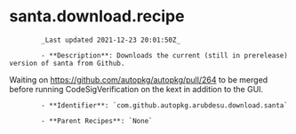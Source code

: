 # santa.download.recipe

            _Last updated 2021-12-23 20:01:50Z_

            - **Description**: Downloads the current (still in prerelease) version of santa from Github.
Waiting on https://github.com/autopkg/autopkg/pull/264 to be merged before running
CodeSigVerification on the kext in addition to the GUI.


            - **Identifier**: `com.github.autopkg.arubdesu.download.santa`

            - **Parent Recipes**: `None`
